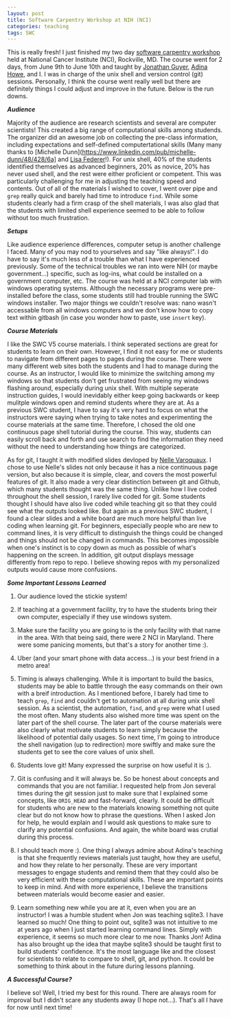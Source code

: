 ```yaml
---
layout: post
title: Software Carpentry Workshop at NIH (NCI)
categories: teaching
tags: SWC
---
```


This is really fresh! I just finished my two day [software carpentry workshop](http://guyer.github.io/2015-06-09-nih/) held at 
National Cancer Institute (NCI), Rockville, MD. The course went for 2 days, from June 
9th to June 10th and taught by [Jonathan Guyer](http://www.nist.gov/mml/msed/mechanical_performance/jonathanguyer.cfm), [Adina Howe](http://adina.github.io), and I. I was in charge 
of the unix shell and version control (git) sessions. Personally, I think the course
went really well but there are definitely things I could adjust and improve in the future. Below
is the run downs.

<!--more-->


_**Audience**_

Majority of the audience are research scientists and several are computer scientists! This
created a big range of computational skills among studends. The organizer did an awesome
job on collecting the pre-class information, including expectations and self-defined
computertational skills (Many many thanks to [Michelle Dunn](https://www.linkedin.com/pub/michelle-dunn/48/428/6a] and [Lisa Federer](http://nihlibrary.campusguides.com/lisafederer)!). For unix shell, 40% of the students identified
themselves as advanced beginners, 20% as novice, 20% has never used shell, and the
rest were either proficient or competent. This was particularly challenging for me in
adjusting the teaching speed and contents. Out of all of the materials I wished to cover,
I went over pipe and `grep` really quick and barely had time to introduce `find`. While some students clearly had a firm crasp of
the shell materials, I was also glad that the students with limited shell experience
seemed to be able to follow without too much frustration. 


_**Setups**_

Like audience experience differences, computer setup is another challenge I faced. Many
of you may nod to yourselves and say "like always!". I do have to say it's much less 
of a trouble than what I have experienced previously. Some of the technical troubles
we ran into were NIH (or maybe government...) specific, such as log-ins, what could be
installed on a government computer, etc. The course was held at a NCI computer lab with
windows operating systems. Although the necessary programs were pre-installed before 
the class, some students still had trouble running the SWC windows installer. Two major
things we couldn't resolve was: nano wasn't accessable from all windows computers and 
we don't know how to copy text within gitbash (in case you wonder how to paste, use 
`insert` key).


_**Course Materials**_

I like the SWC V5 course materials. I think seperated sections are great for students to
learn on their own. However, I find it not easy for me or students to 
navigate from different pages to pages during the course. There were many different web
sites both the students and I had to manage during the course. As an instructor, I would
like to minimize the switching among my windows so that students don't get frustrated
from seeing my windows flashing around, especially during unix shell.
With multiple seperate instruction guides, I
would inevidably either keep going backwards or keep mulitple windows open and remind
students where they are at. As a previous SWC student, I have to say it's very hard to
focus on what the instructors were saying when trying to take notes and experimenting the
course materials at the same time. Therefore, I chosed the old one continuous page shell tutorial
during the course. This way, students can easily scroll back and forth and use search to find
the information they need without the need to understanding how things are categorized. 

As for git, I taught it with modified slides devloped by [Nelle Varoquaux](http://cbio.ensmp.fr/~nvaroquaux/). I chose to use
Nelle's slides not only because it has a nice continuous page version, but also because
it is simple, clear, and covers the most powerful features of git. It also made a very
clear distinction between git and Github, which many students thought was the same thing. 
Unlike how I live coded throughout the shell session, I rarely live coded for git.
Some students thought I should have also live coded while teaching git so that they could
see what the outputs looked like. But again as a previous SWC student, I found a clear slides
and a white board are much more helpful than live coding when learning git. For beginners,
especially people who are new to command lines, it is very difficult to distinguish the
things could be changed and things should not be changed in commands. This becomes impossible when one's instinct is to copy down
as much as possible of what's happening on the screen. In addition, git output displays
message differently from repo to repo. I believe showing repos with my personalized outputs would cause more confusions. 


_**Some Important Lessons Learned**_

1. Our audience loved the stickie system! 

2. If teaching at a government facility, try to have the students bring their own computer,
especially if they use windows system.

3. Make sure the facility you are going to is the only facility with that name in the area.
With that being said, there were 2 NCI in Maryland. There were some panicing moments, but 
that's a story for another time :). 

4. Uber (and your smart phone with data access...) is your best friend in a metro area!

4. Timing is always challenging. While it is important to build the basics, students may be
able to battle through the easy commands on their own with a breif introduction. As I mentioned
before, I barely had time to teach `grep`, `find` and couldn't get to automation at all
during unix shell session. As a scientist,
the automation, `find`, and `grep` were what I used the most often. Many students also
wished more time was spent on the later part of the shell course. The later part of the course
materials  were also clearly
what motivate students to learn simply because the likelihood of potential daily usages.
So next time, I'm going to introduce the shell navigation (up to redirection) more swiftly
and make sure the students get to see the core values of unix shell. 

5. Students love git! Many expressed the surprise on how useful it is :).

6. Git is confusing and it will always be. So be honest about concepts and commands that you are not familiar. I requested help from
Jon several times during the git session just to make sure that I explained some concepts,
like `ORIG_HEAD` and fast-forward, clearly. It could be difficult for students who are
new to the materials knowing something not quite clear but do not know how to phrase
the questions. When I asked Jon for help, he would explain and I would ask questions to
make sure to clarify any potential confusions. And again, the white board was crutial during
this process. 

7. I should teach more :). One thing I always admire about Adina's teaching is that she
frequently reviews materials just taught, how they are useful, and how they relate to her
personally. These are very important messages to engage students and remind them that they
could also be very efficient with these computational skills. These are important points
to keep in mind. And with more experience, I believe the transitions between materials
would become easier and easier.

8. Learn something new while you are at it, even when you are an instructor! I was a humble
student when Jon was teaching sqlite3. I have learned so much! One thing to point out, sqlite3
was not intuitive to me at years ago when I just started learning command lines. Simply with
experience, it seems so much more clear to me now. Thanks Jon! Adina has also brought up
the idea that maybe sqlite3 should be taught first to build students' confidence.
It's the most language like and the closest for scientists to relate to  compare to shell, git,
and python. It could be something to think about in the future during lessons planning.


_**A Successful Course?**_

I believe so! Well, I tried my best for this round. There are always room for improval but I
didn't scare any students away (I hope not...). That's all I have for now until next time!
